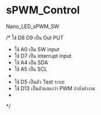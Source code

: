 # sPWM_Control
Nano_LED_sPWM_SW

/* ใช้ D8 D9 เป็น Out PUT
 * ใช้ A0 เป็น SW input
 * ใช้ D7 เป็น interrupt input
 * ใช้ A4 เป็น SDA
 * ใช้ A5 เป็น SCL
 * 
 * ใช้ D5 เป็นตัว Test ระบบ
 * ใช้ D13 เป็นตัวแสดงว่า PWM กำลังทำงาน
 * 
 */

